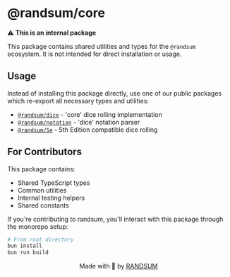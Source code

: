 # @randsum/core

⚠️ **This is an internal package**

This package contains shared utilities and types for the `@randsum` ecosystem. It is not intended for direct installation or usage.

## Usage

Instead of installing this package directly, use one of our public packages which re-export all necessary types and utilities:

- [`@randsum/dice`](https://www.npmjs.com/package/@randsum/dice) - 'core' dice rolling implementation
- [`@randsum/notation`](https://www.npmjs.com/package/@randsum/notation) - 'dice' notation parser
- [`@randsum/5e`](https://www.npmjs.com/package/@randsum/5e) - 5th Edition compatible dice rolling

## For Contributors

This package contains:

- Shared TypeScript types
- Common utilities
- Internal testing helpers
- Shared constants

If you're contributing to randsum, you'll interact with this package through the monorepo setup:

```bash
# From root directory
bun install
bun run build
```

<div align="center">
Made with 👹 by <a href="https://github.com/RANDSUM">RANDSUM</a>
</div>

